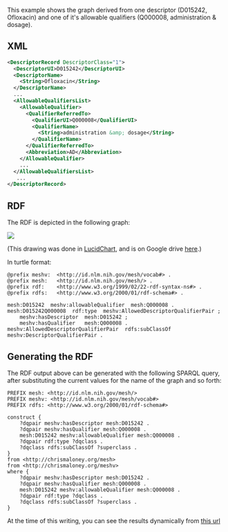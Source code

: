 This example shows the graph derived from one descriptor (D015242, Ofloxacin) and one of it's allowable qualifiers (Q000008, administration &amp; dosage).

## XML

```xml
<DescriptorRecord DescriptorClass="1">
  <DescriptorUI>D015242</DescriptorUI>
  <DescriptorName>
    <String>Ofloxacin</String>
  </DescriptorName>
  ...
  <AllowableQualifiersList>
    <AllowableQualifier>
      <QualifierReferredTo>
        <QualifierUI>Q000008</QualifierUI>
        <QualifierName>
          <String>administration &amp; dosage</String>
        </QualifierName>
      </QualifierReferredTo>
      <Abbreviation>AD</Abbreviation>
    </AllowableQualifier>
    ...
  </AllowableQualifiersList>
   ...
</DescriptorRecord>
```

## RDF

The RDF is depicted in the following graph:

![](https://github.com/HHS/mesh-rdf/blob/master/doc/DQPair.png)

(This drawing was done in [LucidChart](https://www.lucidchart.com), and is on Google drive [here](https://drive.google.com/file/d/0B8n-nWqCI5WmQl9CeTV1X3YwUWc/edit?usp=sharing).)

In turtle format:

```
@prefix meshv:	<http://id.nlm.nih.gov/mesh/vocab#> .
@prefix mesh:	<http://id.nlm.nih.gov/mesh/> .
@prefix rdf:	<http://www.w3.org/1999/02/22-rdf-syntax-ns#> .
@prefix rdfs:	<http://www.w3.org/2000/01/rdf-schema#> .

mesh:D015242  meshv:allowableQualifier  mesh:Q000008 .
mesh:D015242Q000008  rdf:type  meshv:AllowedDescriptorQualifierPair ;
    meshv:hasDescriptor  mesh:D015242 ;
    meshv:hasQualifier   mesh:Q000008 .
meshv:AllowedDescriptorQualifierPair  rdfs:subClassOf  meshv:DescriptorQualifierPair . 
```


## Generating the RDF

The RDF output above can be generated with the following SPARQL query, after substituting the current values for the name of the graph and so forth:

```sparql
PREFIX mesh: <http://id.nlm.nih.gov/mesh/>
PREFIX meshv: <http://id.nlm.nih.gov/mesh/vocab#>
PREFIX rdfs: <http://www.w3.org/2000/01/rdf-schema#>

construct {
    ?dqpair meshv:hasDescriptor mesh:D015242 .
    ?dqpair meshv:hasQualifier mesh:Q000008 .
    mesh:D015242 meshv:allowableQualifier mesh:Q000008 .
    ?dqpair rdf:type ?dqclass .
    ?dqclass rdfs:subClassOf ?superclass .
}
from <http://chrismaloney.org/mesh>
from <http://chrismaloney.org/meshv>
where {
    ?dqpair meshv:hasDescriptor mesh:D015242 .
    ?dqpair meshv:hasQualifier mesh:Q000008 .
    mesh:D015242 meshv:allowableQualifier mesh:Q000008 .
    ?dqpair rdf:type ?dqclass .
    ?dqclass rdfs:subClassOf ?superclass .
}
```

At the time of this writing, you can see the results dynamically from [this
url](http://jatspan.org:8890/sparql?query=PREFIX%20mesh%3A%20%3Chttp%3A%2F%2Fid.nlm.nih.gov%2Fmesh%2F%3E%0APREFIX%20meshv%3A%20%3Chttp%3A%2F%2Fid.nlm.nih.gov%2Fmesh%2Fvocab%23%3E%0APREFIX%20rdfs%3A%20%3Chttp%3A%2F%2Fwww.w3.org%2F2000%2F01%2Frdf-schema%23%3E%0A%0Aconstruct%20%7B%0A%20%20%20%20%3Fdqpair%20meshv%3AhasDescriptor%20mesh%3AD015242%20.%0A%20%20%20%20%3Fdqpair%20meshv%3AhasQualifier%20mesh%3AQ000008%20.%0A%20%20%20%20mesh%3AD015242%20meshv%3AallowableQualifier%20mesh%3AQ000008%20.%0A%20%20%20%20%3Fdqpair%20rdf%3Atype%20%3Fdqclass%20.%0A%20%20%20%20%3Fdqclass%20rdfs%3AsubClassOf%20%3Fsuperclass%20.%0A%7D%0Afrom%20%3Chttp%3A%2F%2Fchrismaloney.org%2Fmesh%3E%0Afrom%20%3Chttp%3A%2F%2Fchrismaloney.org%2Fmeshv%3E%0Awhere%20%7B%0A%20%20%20%20%3Fdqpair%20meshv%3AhasDescriptor%20mesh%3AD015242%20.%0A%20%20%20%20%3Fdqpair%20meshv%3AhasQualifier%20mesh%3AQ000008%20.%0A%20%20%20%20mesh%3AD015242%20meshv%3AallowableQualifier%20mesh%3AQ000008%20.%0A%20%20%20%20%3Fdqpair%20rdf%3Atype%20%3Fdqclass%20.%0A%20%20%20%20%3Fdqclass%20rdfs%3AsubClassOf%20%3Fsuperclass%20.%0A%7D%0A&format=TURTLE)
